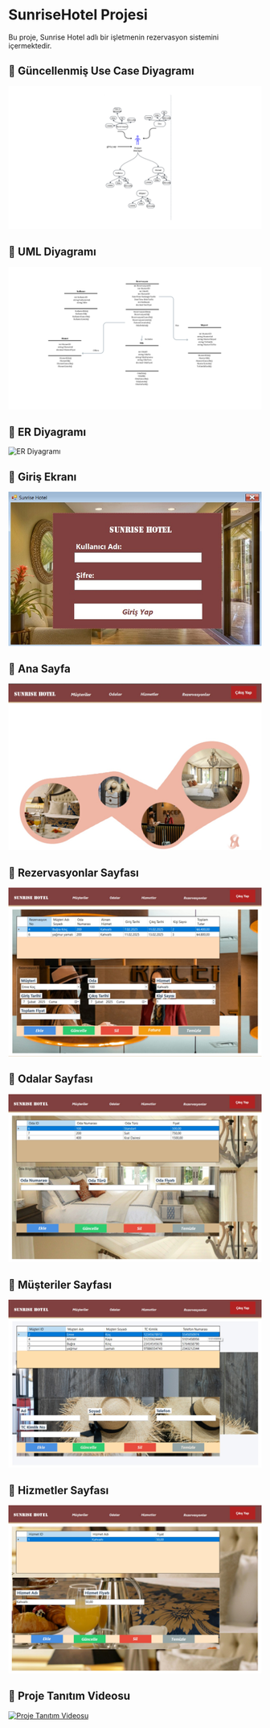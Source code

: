 # SunriseHotel Projesi
Bu proje, Sunrise Hotel adlı bir işletmenin rezervasyon sistemini içermektedir.

## 📌 Güncellenmiş Use Case Diyagramı  
![Güncellenmiş Use Case Diyagramı](images/usecaseson.png)

## 📌 UML Diyagramı  
![UML Diyagramı](images/umldiagram.png)

## 📌 ER Diyagramı  
![ER Diyagramı](images/erdiagramı.jpg)

## 📌 Giriş Ekranı  
![Giriş Ekranı](images/girisekrani.jpg)

## 📌 Ana Sayfa  
![Ana Sayfa](images/anasayfa.jpg)

## 📌 Rezervasyonlar Sayfası  
![Rezervasyonlar](images/rezervasyonlar.jpg)

## 📌 Odalar Sayfası  
![Odalar](images/odalar.jpg)

## 📌 Müşteriler Sayfası  
![Müşteriler](images/musteriler.jpg)

## 📌 Hizmetler Sayfası  
![Hizmetler](images/hizmetler.jpg)

## 📌 Proje Tanıtım Videosu  
[![Proje Tanıtım Videosu](https://img.youtube.com/vi/BHf_I2i2qcc/0.jpg)](https://youtu.be/BHf_I2i2qcc)




